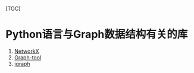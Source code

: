 [TOC]

# Python语言与Graph数据结构有关的库

1. [NetworkX](https://github.com/networkx/networkx)
2. [Graph-tool](https://git.skewed.de/count0/graph-tool)
3. [igraph](https://github.com/igraph/python-igraph)
